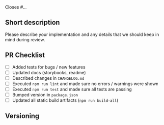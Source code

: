 <!--
Include a link to related issues, or more importantly, any issue this may close.
-->

Closes #...

## Short description

Please describe your implementation and any details that we should keep in mind during review.

## PR Checklist

<!--
Feel free to leave unchecked or remove the lines that are not applicable.
-->

-   [ ] Added tests for bugs / new features
-   [ ] Updated docs (storybooks, readme)
-   [ ] Described changes in `CHANGELOG.md`
-   [ ] Executed `npm run lint` and made sure no errors / warnings were shown
-   [ ] Executed `npm run test` and made sure all tests are passing
-   [ ] Bumped version in `package.json`
-   [ ] Updated all static build artifacts (`npm run build-all`)

## Versioning

<!--
Please state if this is a breaking change, a new feature, a bug fix, or if it
does not require a new version being published at all (e.g. README update, etc.)
-->
